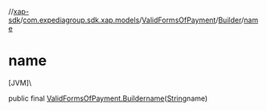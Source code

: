 //[xap-sdk](../../../../index.md)/[com.expediagroup.sdk.xap.models](../../index.md)/[ValidFormsOfPayment](../index.md)/[Builder](index.md)/[name](name.md)

# name

[JVM]\

public final [ValidFormsOfPayment.Builder](index.md)[name](name.md)([String](https://docs.oracle.com/javase/8/docs/api/java/lang/String.html)name)
